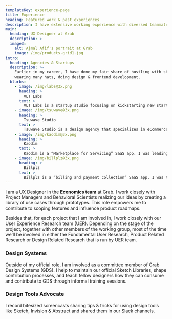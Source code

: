 ```yaml
---
templateKey: experience-page
title: Experience
heading: Featured work & past experiences
description: I have extensive working experience with diversed teammates in recent years, and worked with multiple startups & agencies for almost 6 years in the past.
main:
  heading: UX Designer at Grab
  description: >
  image3:
    alt: Ajmal Afif's portrait at Grab
    image: /img/products-grid1.jpg
intro:
  heading: Agencies & Startups
  description: >-
    Earlier in my career, I have done my fair share of hustling with startups
    wearing many hats, doing design & frontend development.
  blurbs:
    - image: /img/labs@3x.png
      heading: >
        VLT Labs
      text: >
        VLT Labs is a startup studio focusing on kickstarting new startups in South East Asia region.
    - image: /img/tsuwave@3x.png
      heading: >
        Tsuwave Studio
      text: >
        Tsuwave Studio is a design agency that specializes in eCommerce custom design & development on Shopify platform and WordPress custom design & frontend development.
    - image: /img/kaodim@3x.png
      heading: >
        Kaodim
      text: >
        Kaodim is a “Marketplace for Servicing” SaaS app. I was leading a team of designers (of two haha) and was responsible for the web app design, and customer & vendor mobile apps (both iOS and Android).
    - image: /img/billplz@3x.png
      heading: >
        Billplz
      text: >
        Billplz is a “billing and payment collection” SaaS app. I was the only designer and was responsible for the customer-facing and internal tools web app design.
---
```

I am a UX Designer in the **Economics team** at Grab. I work closely with Project Managers and Behavioral Scientists realizing our ideas by creating a library of use cases through prototypes. This role empowers me to contribute to scoping features and influence product roadmaps.

Besides that, for each project that I am involved in, I work closely with our User Experience Research team (UER). Depending on the stage of the project, together with other members of the working group, most of the time we'll be involved in either the Fundamental User Research, Product Related Research or Design Related Research that is run by UER team.

<h3 class="f4 mt4 mb2 fw6 lh-solid">Design Systems</h3>
Outside of my official role, I am involved as a committee member of Grab Design Systems (GDS). I help to maintain our official Sketch Libraries, shape contribution processes, and teach fellow designers how they can consume and contribute to GDS through informal training sessions.

<h3 class="f4 mt4 mb2 fw6 lh-solid">Design Tools Advocate</h3>
I record bitesized screencasts sharing tips & tricks for using design tools like Sketch, Invision & Abstract and shared them in our Slack channels.